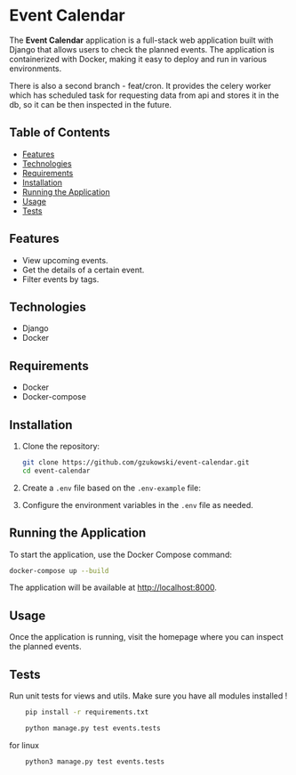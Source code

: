 # Event Calendar

The **Event Calendar** application is a full-stack web application built with Django that allows users to check the planned events. The application is containerized with Docker, making it easy to deploy and run in various environments.

There is also a second branch - feat/cron. It provides the celery worker which has scheduled task for requesting data from api and stores it in the db, so it can be then inspected in the future.

## Table of Contents

- [Features](#features)
- [Technologies](#technologies)
- [Requirements](#requirements)
- [Installation](#installation)
- [Running the Application](#running-the-application)
- [Usage](#usage)
- [Tests](#tests)


## Features

- View upcoming events.
- Get the details of a certain event.
- Filter events by tags.

## Technologies

- Django
- Docker

## Requirements

- Docker
- Docker-compose

## Installation

1. Clone the repository:

   ```bash
   git clone https://github.com/gzukowski/event-calendar.git
   cd event-calendar
   ```

2. Create a `.env` file based on the `.env-example` file:


3. Configure the environment variables in the `.env` file as needed.

## Running the Application

To start the application, use the Docker Compose command:

```bash
docker-compose up --build
```

The application will be available at [http://localhost:8000](http://localhost:8000).

## Usage

Once the application is running, visit the homepage where you can inspect the planned events.

## Tests
Run unit tests for views and utils. Make sure you have all modules installed !

```bash
    pip install -r requirements.txt
```

```bash
    python manage.py test events.tests
```

for linux

```bash
    python3 manage.py test events.tests
```